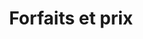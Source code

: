 ---
title: "Forfaits et prix"
heading: "Intéressé par un partenaire stratégique pour <br> vous aider à organiser votre entreprise?"
layout: "pricing"
draft: false

pricing:
- name: "Standard"
  price: "$49"
  per: "/month"
  features_list:
    - "EtiamMaecenas tempus"
    - "Tellus eget condimentum"
    - "Quam semper libero"

- name: "Analyse des données"
  price: "$99"
  per: "/month"
  features_list:
    - "EtiamMaecenas tempus"
    - "Tellus eget condimentum"
    - "Quam semper libero"
    - "EtiamMaecenas tempus"

- name: "Boîte à outils marketing"
  price: "$249"
  per: "/month"
  features_list:
    - "EtiamMaecenas tempus"
    - "Tellus eget condimentum"
    - "Quam semper libero"
    - "EtiamMaecenas tempus"
    - "Tellus eget condimentum"

- name: "Entreprise"
  price: "Custom"
  features_list:
    - "EtiamMaecenas tempus"
    - "Tellus eget condimentum"
    - "Quam semper libero"
    - "EtiamMaecenas tempus"
    - "Tellus eget condimentum"
    - "Quam semper libero"
---